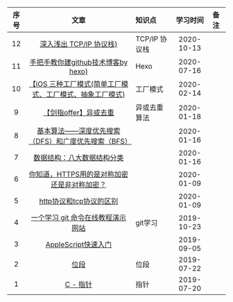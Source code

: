 |序号|文章|知识点|学习时间|备注|
|:--:|:--:|:--|:--:|:--|
|12|[深入浅出 TCP/IP 协议栈)](https://www.cnblogs.com/onepixel/p/7092302.html)|TCP/IP 协议栈|2020-10-13|
|11|[手把手教你建github技术博客by hexo)](http://wuxiaolong.me/2015/07/31/build-blog-by-hexo/)|Hexo|2020-07-16|
|10|[【iOS 三种工厂模式(简单工厂模式、工厂模式、抽象工厂模式)](https://www.jianshu.com/p/847af218b1f0)|工厂模式|2020-02-14|
|9|[【剑指offer】异或去重](https://blog.csdn.net/ns_code/article/details/27568975)|异或去重算法|2020-01-18|
|8|[基本算法——深度优先搜索（DFS）和广度优先搜索（BFS）](https://www.jianshu.com/p/bff70b786bb6)||2020-01-16|
|7|[数据结构：八大数据结构分类](https://blog.csdn.net/yeyazhishang/article/details/82353846)||2020-01-16|
|6|[你知道，HTTPS用的是对称加密还是非对称加密？](https://developer.51cto.com/art/201912/607603.htm)||2020-01-09|
|5|[http协议和tcp协议的区别](http协议和tcp协议的区别)||2020-01-09|
|4|[一个学习 git 命令在线教程演示网站](https://learngitbranching.js.org/?NODEMO)|git学习|2019-10-23|
|3|[AppleScript快速入门](https://blog.csdn.net/SysProgram/article/details/81592711)||2019-09-05|
|2|[位段](https://www.jianshu.com/p/32a91972898a)|位段|2019-07-22|
|1|[C - 指针](https://www.jianshu.com/p/63f3bfb58687)|指针|2019-07-20|
